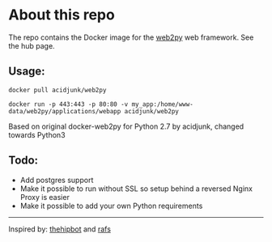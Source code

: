 # About this repo
The repo contains the Docker image for the [web2py](http://www.web2py.com/) web framework. See the hub page. 

## Usage:
`docker pull acidjunk/web2py`

`docker run -p 443:443 -p 80:80 -v my_app:/home/www-data/web2py/applications/webapp acidjunk/web2py`

Based on original docker-web2py for Python 2.7 by acidjunk, changed towards Python3
## Todo:
- Add postgres support
- Make it possible to run without SSL so setup behind a reversed Nginx Proxy is easier
- Make it possible to add your own Python requirements


---
Inspired by: [thehipbot](https://hub.docker.com/r/thehipbot/web2py/) and [rafs](https://github.com/rafsAcorsi/docker-web2py/)
